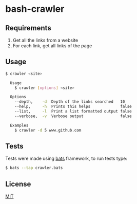 # bash-crawler

## Requirements

1. Get all the links from a website
2. For each link, get all links of the page

## Usage

```bash
$ crawler <site>

  Usage
    $ crawler [options] <site>

  Options
    --depth,    -d  Depth of the links searched   10
    --help,     -h  Prints this helps             false
    --list,     -l  Print a list formatted output false
    --verbose,  -v  Verbose output                false

  Examples
    $ crawler -d 5 www.github.com
```

## Tests

Tests were made using [bats][bats] framework, to run tests type:

```bash
$ bats --tap crawler.bats
```

## License

[MIT](/LICENSE)

[bats]: https://github.com/sstephenson/bats
